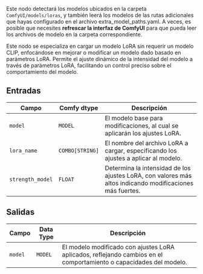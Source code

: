 Este nodo detectará los modelos ubicados en la carpeta `ComfyUI/models/loras`,
y también leerá los modelos de las rutas adicionales que hayas configurado en el archivo extra_model_paths.yaml.
A veces, es posible que necesites **refrescar la interfaz de ComfyUI** para que pueda leer los archivos de modelo en la carpeta correspondiente.

Este nodo se especializa en cargar un modelo LoRA sin requerir un modelo CLIP, enfocándose en mejorar o modificar un modelo dado basado en parámetros LoRA. Permite el ajuste dinámico de la intensidad del modelo a través de parámetros LoRA, facilitando un control preciso sobre el comportamiento del modelo.

## Entradas

| Campo             | Comfy dtype       | Descripción                                                                                   |
|-------------------|-------------------|-----------------------------------------------------------------------------------------------|
| `model`           | `MODEL`           | El modelo base para modificaciones, al cual se aplicarán los ajustes LoRA.                   |
| `lora_name`       | `COMBO[STRING]`   | El nombre del archivo LoRA a cargar, especificando los ajustes a aplicar al modelo.      |
| `strength_model`  | `FLOAT`           | Determina la intensidad de los ajustes LoRA, con valores más altos indicando modificaciones más fuertes. |

## Salidas

| Campo   | Data Type | Descripción                                                              |
|---------|-------------|--------------------------------------------------------------------------|
| `model` | `MODEL`     | El modelo modificado con ajustes LoRA aplicados, reflejando cambios en el comportamiento o capacidades del modelo. |
